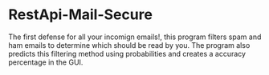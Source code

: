 # RestApi-Mail-Secure

The first defense for all your incomign emails!, this program filters spam and ham emails to determine which should be read by you.
The program also predicts this filtering method using probabilities and creates a accuracy percentage in the GUI.
